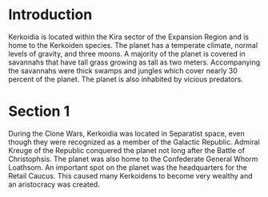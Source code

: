 # Introduction
Kerkoidia is located within the Kira sector of the Expansion Region and is home to the Kerkoiden species.
The planet has a temperate climate, normal levels of gravity, and three moons.
A majority of the planet is covered in savannahs that have tall grass growing as tall as two meters.
Accompanying the savannahs were thick swamps and jungles which cover nearly 30 percent of the planet.
The planet is also inhabited by vicious predators.

# Section 1
During the Clone Wars, Kerkoidia was located in Separatist space, even though they were recognized as a member of the Galactic Republic.
Admiral Kreuge of the Republic conquered the planet not long after the Battle of Christophsis.
The planet was also home to the Confederate General Whorm Loathsom.
An important spot on the planet was the headquarters for the Retail Caucus.
This caused many Kerkoidens to become very wealthy and an aristocracy was created.
